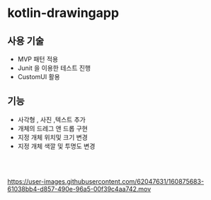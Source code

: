 # kotlin-drawingapp

## 사용 기술
- MVP 패턴 적용
- Junit 을 이용한 테스트 진행
- CustomUI 활용

## 기능 
- 사각형 , 사진 ,텍스트 추가
- 개체의 드레그 앤 드롭 구현 
- 지정 개체 위치및 크기 변경
- 지정 개체 색깔 및 투명도 변경

<br></br>

https://user-images.githubusercontent.com/62047631/160875683-61038bb4-d857-490e-96a5-00f39c4aa742.mov
